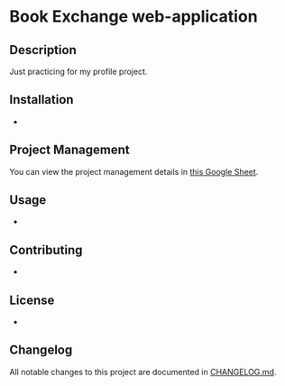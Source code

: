 # Book Exchange web-application

## Description
Just practicing for my profile project.

## Installation
-

## Project Management
You can view the project management details in [this Google Sheet](https://docs.google.com/spreadsheets/d/1VJLwzAT2YY5vVGoFowFV-KbHSQMUER8lS6Pi_vv_iG0/edit?usp=sharing).

## Usage
-

## Contributing
-

## License
-

## Changelog
All notable changes to this project are documented in [CHANGELOG.md](CHANGELOG.md).